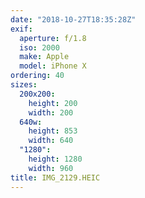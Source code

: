 ```yaml
---
date: "2018-10-27T18:35:28Z"
exif:
  aperture: f/1.8
  iso: 2000
  make: Apple
  model: iPhone X
ordering: 40
sizes:
  200x200:
    height: 200
    width: 200
  640w:
    height: 853
    width: 640
  "1280":
    height: 1280
    width: 960
title: IMG_2129.HEIC
---
```

